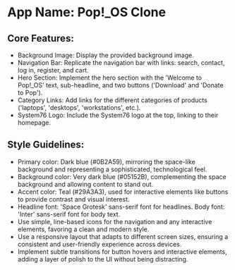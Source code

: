 # **App Name**: Pop!_OS Clone

## Core Features:

- Background Image: Display the provided background image.
- Navigation Bar: Replicate the navigation bar with links: search, contact, log in, register, and cart.
- Hero Section: Implement the hero section with the 'Welcome to Pop!_OS' text, sub-headline, and two buttons ('Download' and 'Donate to Pop').
- Category Links: Add links for the different categories of products ('laptops', 'desktops', 'workstations', etc.).
- System76 Logo: Include the System76 logo at the top, linking to their homepage.

## Style Guidelines:

- Primary color: Dark blue (#0B2A59), mirroring the space-like background and representing a sophisticated, technological feel.
- Background color: Very dark blue (#05152B), complementing the space background and allowing content to stand out. 
- Accent color: Teal (#29A3A3), used for interactive elements like buttons to provide contrast and visual interest.
- Headline font: 'Space Grotesk' sans-serif font for headlines. Body font: 'Inter' sans-serif font for body text.
- Use simple, line-based icons for the navigation and any interactive elements, favoring a clean and modern style.
- Use a responsive layout that adapts to different screen sizes, ensuring a consistent and user-friendly experience across devices.
- Implement subtle transitions for button hovers and interactive elements, adding a layer of polish to the UI without being distracting.